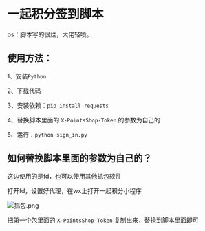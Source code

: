 # 一起积分签到脚本

ps：脚本写的很烂，大佬轻喷。
&nbsp;

## 使用方法：

1、安装`Python`

2、下载代码

3、安装依赖：`pip install requests`

4、替换脚本里面的 `X-PointsShop-Token` 的参数为自己的

5、运行：`python sign_in.py`
&nbsp;

## 如何替换脚本里面的参数为自己的？

这边使用的是fd，也可以使用其他抓包软件
&nbsp;

打开fd，设置好代理，在wx上打开一起积分小程序
&nbsp;

![抓包.png](https://i.loli.net/2021/10/07/m2crfLF3XvhgInd.png)
&nbsp;

把第一个包里面的 `X-PointsShop-Token` 复制出来，替换到脚本里面即可

